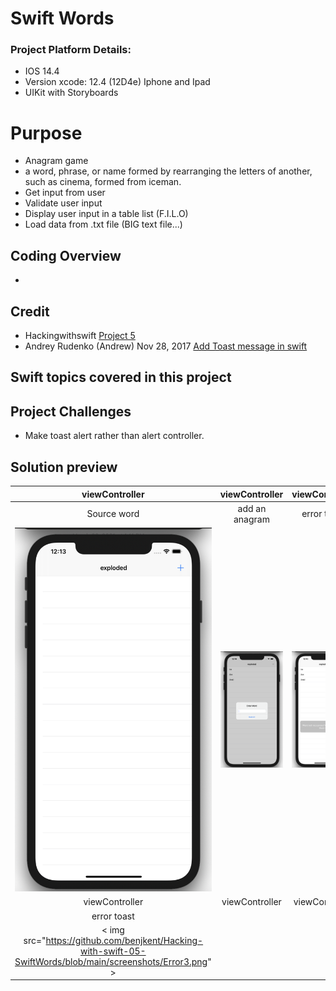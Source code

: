 # Swift Words
### Project Platform Details:
* IOS 14.4
* Version xcode: 12.4 (12D4e) Iphone and Ipad
* UIKit with Storyboards

# Purpose
* Anagram game 
* a word, phrase, or name formed by rearranging the letters of another, such as cinema, formed from iceman.
* Get input from user
* Validate user input
* Display user input in a table list (F.I.L.O)
* Load data from .txt file (BIG text file...)
## Coding Overview
* 
## Credit
* Hackingwithswift [Project 5](https://www.hackingwithswift.com/100/27)
* Andrey Rudenko (Andrew) Nov 28, 2017 [Add Toast message in swift](https://stackoverflow.com/questions/31540375/how-to-toast-message-in-swift) 
## Swift topics covered in this project

## Project Challenges
* Make toast alert rather than alert controller.
## Solution preview
| viewController | viewController | viewController | viewController |
| :---------------: | :---------------: | :---------------: | :---------------: |
| Source word   |  add an anagram | error toast  | error toast |
| <img src="https://github.com/benjkent/Hacking-with-swift-05-SwiftWords/blob/main/screenshots/anagram.png" > | <img src="https://github.com/benjkent/Hacking-with-swift-05-SwiftWords/blob/main/screenshots/EnterWord.png" > | <img src="https://github.com/benjkent/Hacking-with-swift-05-SwiftWords/blob/main/screenshots/Error1.png" > | <img src="https://github.com/benjkent/Hacking-with-swift-05-SwiftWords/blob/main/screenshots/Error2.png">  | 
| viewController | viewController | viewController | viewController | 
| error toast |  |  |  | 
| < img src="https://github.com/benjkent/Hacking-with-swift-05-SwiftWords/blob/main/screenshots/Error3.png" > |  |  |  |


